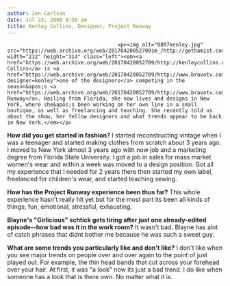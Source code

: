 ```yaml
---
author: Jen Carlson
date: Jul 23, 2008 8:30 am
title: Kenley Collins, Designer, Project Runway
---
```


	
										<p><img alt="0807kenley.jpg" src="https://web.archive.org/web/20170420052709im_/http://gothamist.com/attachments/arts_jen/0807kenley.jpg" width="212" height="314" class="left"><em><a href="https://web.archive.org/web/20170420052709/http://kenleycollins.com/">Kenley Collins</a> is <a href="https://web.archive.org/web/20170420052709/http://www.bravotv.com/Project_Runway/season/5/bios/bios.php?designer=kenley">one of the designers</a> competing in the season&apos;s <a href="https://web.archive.org/web/20170420052709/http://www.bravotv.com/Project_Runway/season/5/index.php">Project Runway</a>. Hailing from Florida, she now lives and designs in New York, where she&apos;s been working on her own line in a small boutique, as well as freelancing and teaching. She recently told us about the show, her fellow designers and what trends appear to be back in New York.</em></p>

<p><strong>How did you get started in fashion?</strong> I started reconstructing vintage when I was a teenager and started making clothes from scratch about 3 years ago. I moved to New York almost 3 years ago with now job and a marketing degree from Florida State University. I got a job in sales for mass market women&apos;s wear and within a week was moved to a design position. Got all my experience that I needed for 2 years there then started my own label, freelanced for children&apos;s wear, and started teaching sewing.</p>

<p><strong>How has the Project Runway experience been thus far?</strong> This whole experience hasn&apos;t really hit yet but for the most part its been all kinds of things; fun, emotional, stressful, exhausting. </p>

<p><strong>Blayne&apos;s &quot;Girlicious&quot; schtick gets tiring after just one already-edited episode--how bad was it in the work room?</strong> It wasn&apos;t bad. Blayne has alot of catch phrases that didnt bother me because he was such a sweet guy.</p>

<p><strong>What are some trends you particularly like and don&apos;t like?</strong> I don&apos;t like when you see major trends on people over and over again to the point of just played out. For example, the thin head bands that cut across your forehead over your hair. At first, it was &quot;a look&quot; now its just a bad trend. I do like when someone has a look that is there own. No matter what it is.</p>					
										
									
				